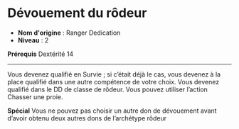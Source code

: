 # Dévouement du rôdeur

 * **Nom d'origine** : Ranger Dedication
 * **Niveau** : 2


<p><strong>Prérequis</strong> Dextérité 14</p>
<hr>
<p>Vous devenez qualifié en Survie ; si c’était déjà le cas, vous devenez à la place qualifié dans une autre compétence de votre choix. Vous devenez qualifié dans le DD de classe de rôdeur. Vous pouvez utiliser l’action Chasser une proie.</p>
<p><strong>Spécial</strong>  Vous ne pouvez pas choisir un autre don de dévouement avant d’avoir obtenu deux autres dons de l’archétype rôdeur</p>